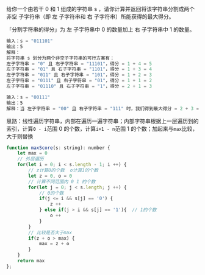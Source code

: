 给你一个由若干 0 和 1 组成的字符串 s ，请你计算并返回将该字符串分割成两个 非空 子字符串（即 左 子字符串和 右 子字符串）所能获得的最大得分。

「分割字符串的得分」为 左 子字符串中 0 的数量加上 右 子字符串中 1 的数量。

```jsx
输入：s = "011101"
输出：5 
解释：
将字符串 s 划分为两个非空子字符串的可行方案有：
左子字符串 = "0" 且 右子字符串 = "11101"，得分 = 1 + 4 = 5 
左子字符串 = "01" 且 右子字符串 = "1101"，得分 = 1 + 3 = 4 
左子字符串 = "011" 且 右子字符串 = "101"，得分 = 1 + 2 = 3 
左子字符串 = "0111" 且 右子字符串 = "01"，得分 = 1 + 1 = 2 
左子字符串 = "01110" 且 右子字符串 = "1"，得分 = 2 + 1 = 3

输入：s = "00111"
输出：5
解释：当 左子字符串 = "00" 且 右子字符串 = "111" 时，我们得到最大得分 = 2 + 3 = 5
```

思路：线性遍历字符串，内部在遍历一遍字符串；内部字符串根据上一层遍历到的索引，计算`0 - i`范围 0 的个数，计算`i+1 - n`范围 1 的个数；加起来与`max`比较，大于则替换

```js
function maxScore(s: string): number {
    let max = 0
    // 外层遍历
    for(let i = 0; i < s.length - 1; i ++) {
        // z计算0的个数  o计算1的个数
        let z = 0, o = 0
        // 计算不同范围内 0 1 的个数
        for(let j = 0; j < s.length; j ++) {
            // 0的个数
            if(j <= i && s[j] == '0') {
                z ++
            } else if(j > i && s[j] == '1'){  // 1的个数
                o ++
            }
        }
        // 比较是否大于max
        if(z + o > max) {
            max = z + o
        }
    }
    return max
};
```

